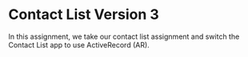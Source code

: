 # Contact List Version 3

In this assignment, we take our contact list assignment and switch the Contact List app to use ActiveRecord (AR).